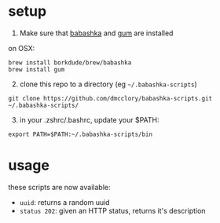 # setup

1) Make sure that [babashka](https://github.com/babashka/babashka#installation) and [gum](https://github.com/charmbracelet/gum) are installed

on OSX:
```
brew install borkdude/brew/babashka
brew install gum
```

2) clone this repo to a directory (eg `~/.babashka-scripts`)

```
git clone https://github.com/dmcclory/babashka-scripts.git ~/.babashka-scripts/
```

3) in your .zshrc/.bashrc, update your $PATH:

```
export PATH=$PATH:~/.babashka-scripts/bin
```

# usage

these scripts are now available:


- `uuid`: returns a random uuid
- `status 202`: given an HTTP status, returns it's description
